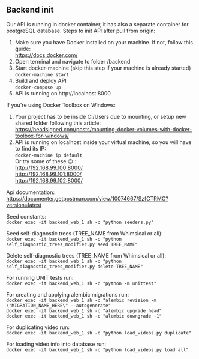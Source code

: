 ## Backend init
Our API is running in docker container, it has also a separate container for postgreSQL database.
Steps to init API after pull from origin:
 1. Make sure you have Docker installed on your machine. If not, follow this guide:  
 https://docs.docker.com/
 2. Open terminal and navigate to folder /backend
 3. Start docker-machine (skip this step if your machine is already started)  
 `docker-machine start`
 4. Build and deploy API   
 `docker-compose up`
 5. API is running on http://localhost:8000 
 
 If you're using Docker Toolbox on Windows:
 1. Your project has to be inside C:/Users due to mounting, or setup new shared folder following this article:  
 https://headsigned.com/posts/mounting-docker-volumes-with-docker-toolbox-for-windows/
 2. API is running on localhost inside your virtual machine, so you will have to find its IP:  
  `docker-machine ip default`  
  Or try some of these :wink: :  
  http://192.168.99.100:8000/  
  http://192.168.99.101:8000/  
  http://192.168.99.102:8000/  
 
 Api documentation:  
 https://documenter.getpostman.com/view/10074667/SzfCTRMC?version=latest
 
 Seed constants:  
 `docker exec -it backend_web_1 sh -c "python seeders.py"`
 
 Seed self-diagnostic trees (TREE_NAME from Whimsical or all):  
 `docker exec -it backend_web_1 sh -c "python self_diagnostic_trees_modifier.py seed TREE_NAME"`
 
 Delete self-diagnostic trees (TREE_NAME from Whimsical or all):  
 `docker exec -it backend_web_1 sh -c "python self_diagnostic_trees_modifier.py delete TREE_NAME"`  
 
 For running UNIT tests run:  
 `docker exec -it backend_web_1 sh -c "python -m unittest"`    
  
 For creating and applying alembic migrations run:  
 `docker exec -it backend_web_1 sh -c "alembic revision -m \"MIGRATION_NAME_HERE\" --autogenerate"`  
 `docker exec -it backend_web_1 sh -c "alembic upgrade head"`  
 `docker exec -it backend_web_1 sh -c "alembic downgrade -1"`  
 
 For duplicating video run:  
`docker exec -it backend_web_1 sh -c "python load_videos.py duplicate"`    
 
  For loading video info into database run:  
`docker exec -it backend_web_1 sh -c "python load_videos.py load all"`  